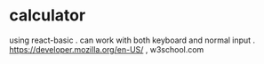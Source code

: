 # calculator
using react-basic . can work with both keyboard and normal input .  https://developer.mozilla.org/en-US/ , w3school.com
